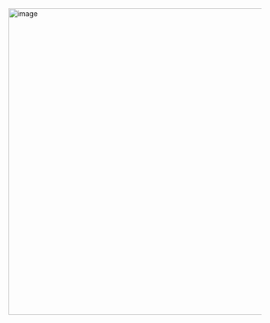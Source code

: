 <img width="1139" height="609" alt="image" src="https://github.com/user-attachments/assets/44de8b74-2cfc-40a8-9310-ab171cbe3e81" />
